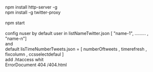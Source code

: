 npm install http-server -g</br>
npm install -g twitter-proxy</br>
</br>
npm start</br>
</br>
config nuser by default user in listNameTwitter.json [ "name-1", ......... , "name-n"]</br>
and</br>
default lisTimeNumberTweets.json = [ numberOftweets , timerefresh , fixcolumn , ccsselectdefaul ] </br>
add .htaccess whit</br>
ErrorDocument 404 /404.html</br>


